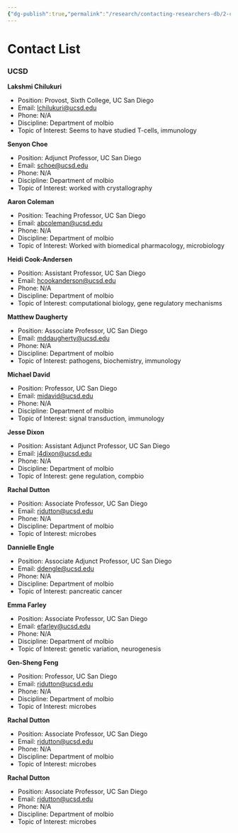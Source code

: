 ```yaml
---
{"dg-publish":true,"permalink":"/research/contacting-researchers-db/2-contact-list-with-description/"}
---
```


# Contact List 
### UCSD
**Lakshmi Chilukuri**
- Position: Provost, Sixth College, UC San Diego
- Email: lchilukuri@ucsd.edu
- Phone: N/A
- Discipline: Department of molbio
- Topic of Interest: Seems to have studied T-cells, immunology

**Senyon Choe**
- Position: Adjunct Professor, UC San Diego
- Email: schoe@ucsd.edu
- Phone: N/A
- Discipline: Department of molbio
- Topic of Interest: worked with crystallography

**Aaron Coleman**
- Position: Teaching Professor, UC San Diego
- Email: abcoleman@ucsd.edu
- Phone: N/A
- Discipline: Department of molbio
- Topic of Interest: Worked with biomedical pharmacology, microbiology

**Heidi Cook-Andersen**
- Position: Assistant Professor, UC San Diego
- Email: hcookanderson@ucsd.edu
- Phone: N/A
- Discipline: Department of molbio
- Topic of Interest: computational biology, gene regulatory mechanisms

**Matthew Daugherty**
- Position: Associate Professor, UC San Diego
- Email: mddaugherty@ucsd.edu
- Phone: N/A
- Discipline: Department of molbio
- Topic of Interest: pathogens, biochemistry, immunology

**Michael David**
- Position:  Professor, UC San Diego
- Email: midavid@ucsd.edu
- Phone: N/A
- Discipline: Department of molbio
- Topic of Interest: signal transduction, immunology

**Jesse Dixon**
- Position: Assistant Adjunct Professor, UC San Diego
- Email: j4dixon@ucsd.edu
- Phone: N/A
- Discipline: Department of molbio
- Topic of Interest: gene regulation, compbio

**Rachal Dutton**
- Position: Associate Professor, UC San Diego
- Email: rjdutton@ucsd.edu
- Phone: N/A
- Discipline: Department of molbio
- Topic of Interest: microbes


**Dannielle Engle**
- Position: Associate Adjunct Professor, UC San Diego
- Email: ddengle@ucsd.edu
- Phone: N/A
- Discipline: Department of molbio
- Topic of Interest: pancreatic cancer

**Emma Farley**
- Position: Associate Professor, UC San Diego
- Email: efarley@ucsd.edu
- Phone: N/A
- Discipline: Department of molbio
- Topic of Interest: genetic variation, neurogenesis

**Gen-Sheng Feng**
- Position:  Professor, UC San Diego
- Email: rjdutton@ucsd.edu
- Phone: N/A
- Discipline: Department of molbio
- Topic of Interest: microbes

**Rachal Dutton**
- Position: Associate Professor, UC San Diego
- Email: rjdutton@ucsd.edu
- Phone: N/A
- Discipline: Department of molbio
- Topic of Interest: microbes

**Rachal Dutton**
- Position: Associate Professor, UC San Diego
- Email: rjdutton@ucsd.edu
- Phone: N/A
- Discipline: Department of molbio
- Topic of Interest: microbes
